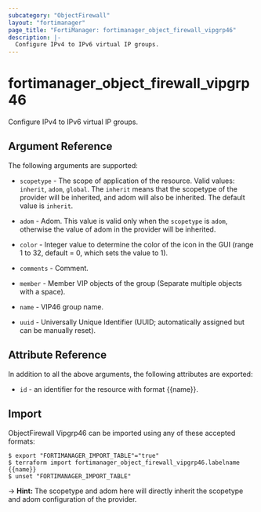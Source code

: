 ```yaml
---
subcategory: "ObjectFirewall"
layout: "fortimanager"
page_title: "FortiManager: fortimanager_object_firewall_vipgrp46"
description: |-
  Configure IPv4 to IPv6 virtual IP groups.
---
```


# fortimanager_object_firewall_vipgrp46
Configure IPv4 to IPv6 virtual IP groups.

## Argument Reference


The following arguments are supported:

* `scopetype` - The scope of application of the resource. Valid values: `inherit`, `adom`, `global`. The `inherit` means that the scopetype of the provider will be inherited, and adom will also be inherited. The default value is `inherit`.
* `adom` - Adom. This value is valid only when the `scopetype` is `adom`, otherwise the value of adom in the provider will be inherited.

* `color` - Integer value to determine the color of the icon in the GUI (range 1 to 32, default = 0, which sets the value to 1).
* `comments` - Comment.
* `member` - Member VIP objects of the group (Separate multiple objects with a space).
* `name` - VIP46 group name.
* `uuid` - Universally Unique Identifier (UUID; automatically assigned but can be manually reset).


## Attribute Reference

In addition to all the above arguments, the following attributes are exported:
* `id` - an identifier for the resource with format {{name}}.

## Import

ObjectFirewall Vipgrp46 can be imported using any of these accepted formats:
```
$ export "FORTIMANAGER_IMPORT_TABLE"="true"
$ terraform import fortimanager_object_firewall_vipgrp46.labelname {{name}}
$ unset "FORTIMANAGER_IMPORT_TABLE"
```
-> **Hint:** The scopetype and adom here will directly inherit the scopetype and adom configuration of the provider.
